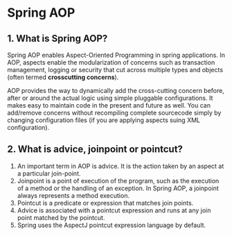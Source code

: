 # Spring AOP

## 1. What is Spring AOP?
Spring AOP enables Aspect-Oriented Programming in spring applications. In AOP, aspects enable the modularization of concerns such as transaction management, logging or security that cut across multiple types and objects (often termed **crosscutting concerns**).

AOP provides the way to dynamically add the cross-cutting concern before, after or around the actual logic using simple pluggable configurations. It makes easy to maintain code in the present and future as well. You can add/remove concerns without recompiling complete sourcecode simply by changing configuration files (if you are applying aspects suing XML configuration).

## 2. What is advice, joinpoint or pointcut?
1. An important term in AOP is advice. It is the action taken by an aspect at a particular join-point.
2. Joinpoint is a point of execution of the program, such as the execution of a method or the handling of an exception. In Spring AOP, a joinpoint always represents a method execution.
3. Pointcut is a predicate or expression that matches join points.
4. Advice is associated with a pointcut expression and runs at any join point matched by the pointcut.
5. Spring uses the AspectJ pointcut expression language by default.